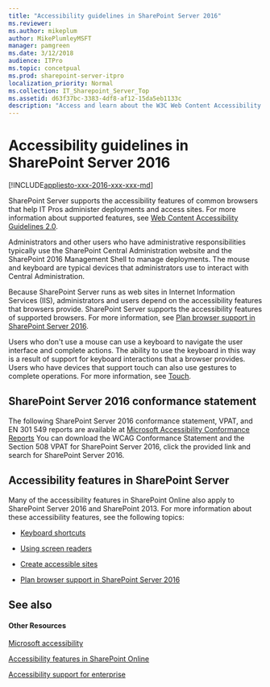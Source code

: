 ```yaml
---
title: "Accessibility guidelines in SharePoint Server 2016"
ms.reviewer: 
ms.author: mikeplum
author: MikePlumleyMSFT
manager: pamgreen
ms.date: 3/12/2018
audience: ITPro
ms.topic: concetpual
ms.prod: sharepoint-server-itpro
localization_priority: Normal
ms.collection: IT_Sharepoint_Server_Top
ms.assetid: d63f37bc-3383-4df8-af12-15da5eb1133c
description: "Access and learn about the W3C Web Content Accessibility Guidelines (WCAG) 2.0 Conformance Statement and Voluntary Product Accessibility Template (VPAT) for SharePoint Server 2016."
---
```


# Accessibility guidelines in SharePoint Server 2016

[!INCLUDE[appliesto-xxx-2016-xxx-xxx-md](includes/appliesto-xxx-2016-xxx-xxx-md.md)]
  
SharePoint Server supports the accessibility features of common browsers that help IT Pros administer deployments and access sites. For more information about supported features, see [Web Content Accessibility Guidelines 2.0](https://www.w3.org/TR/WCAG20/).
  
Administrators and other users who have administrative responsibilities typically use the SharePoint Central Administration website and the SharePoint 2016 Management Shell to manage deployments. The mouse and keyboard are typical devices that administrators use to interact with Central Administration.
  
Because SharePoint Server runs as web sites in Internet Information Services (IIS), administrators and users depend on the accessibility features that browsers provide. SharePoint Server supports the accessibility features of supported browsers. For more information, see [Plan browser support in SharePoint Server 2016](install/browser-support-planning-0.md).
  
Users who don't use a mouse can use a keyboard to navigate the user interface and complete actions. The ability to use the keyboard in this way is a result of support for keyboard interactions that a browser provides. Users who have devices that support touch can also use gestures to complete operations. For more information, see [Touch](https://msdn.microsoft.com/en-us/library/windows/desktop/dn742468.aspx).
  
## SharePoint Server 2016 conformance statement

The following SharePoint Server 2016 conformance statement, VPAT, and EN 301 549 reports are available at [Microsoft Accessibility Conformance Reports](https://cloudblogs.microsoft.com/industry-blog/government/2018/09/11/accessibility-conformance-reports/) You can download the WCAG Conformance Statement and the Section 508 VPAT for SharePoint Server 2016, click the provided link and search for SharePoint Server 2016.  
  
## Accessibility features in SharePoint Server

Many of the accessibility features in SharePoint Online also apply to SharePoint Server 2016 and SharePoint 2013. For more information about these accessibility features, see the following topics:
  
- [Keyboard shortcuts](https://support.office.com/en-us/article/Keyboard-shortcuts-in-SharePoint-Online-466e33ee-613b-4f47-96bb-1c20f20b1015)
    
- [Using screen readers](https://support.office.com/en-us/article/Accessibility-features-in-SharePoint-Online-f291404a-dc7e-44de-a31f-d81b3099c2b9?ui=en-US&amp;rs=en-US&amp;ad=US&amp;fromAR=1#bkm_moretasks)
    
- [Create accessible sites](https://support.office.com/en-us/article/Accessibility-features-in-SharePoint-Online-f291404a-dc7e-44de-a31f-d81b3099c2b9?ui=en-US&amp;rs=en-US&amp;ad=US&amp;fromAR=1#bkm_accessiblesites)
    
- [Plan browser support in SharePoint Server 2016](install/browser-support-planning-0.md)
    
## See also

#### Other Resources

[Microsoft accessibility](https://www.microsoft.com/en-us/accessibility/)
  
[Accessibility features in SharePoint Online](https://support.office.com/en-us/article/Accessibility-features-in-SharePoint-Online-f291404a-dc7e-44de-a31f-d81b3099c2b9?ui=en-US&amp;rs=en-US&amp;ad=US&amp;fromAR=1)
  
[Accessibility support for enterprise](https://support.microsoft.com/en-us/accessibility/enterprise-answer-desk)

